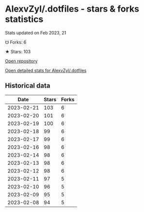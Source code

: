 # AlexvZyl/.dotfiles - stars & forks statistics

Stats updated on Feb 2023, 21

☋ Forks: 6

★ Stars: 103

[Open repository](https://github.com/AlexvZyl/.dotfiles)

[Open detailed stats for AlexvZyl/.dotfiles](https://reviewgithub.com/rep/AlexvZyl/.dotfiles)

## Historical data
| Date | Stars | Forks |
|------|-------|-------|
| 2023-02-21 | 103 | 6 | 
| 2023-02-20 | 101 | 6 | 
| 2023-02-19 | 100 | 6 | 
| 2023-02-18 | 99 | 6 | 
| 2023-02-17 | 99 | 6 | 
| 2023-02-16 | 98 | 6 | 
| 2023-02-14 | 98 | 6 | 
| 2023-02-13 | 98 | 6 | 
| 2023-02-12 | 98 | 6 | 
| 2023-02-11 | 97 | 5 | 
| 2023-02-10 | 96 | 5 | 
| 2023-02-09 | 95 | 5 | 
| 2023-02-08 | 94 | 5 | 

